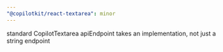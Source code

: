 ```yaml
---
"@copilotkit/react-textarea": minor
---
```


standard CopilotTextarea apiEndpoint takes an implementation, not just a string endpoint
